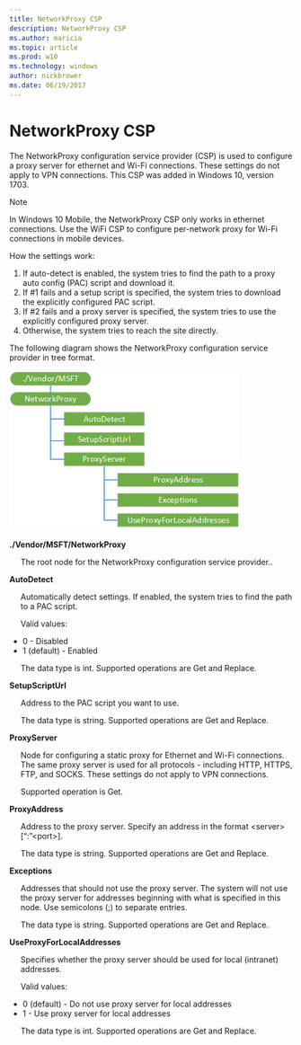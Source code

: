 ```yaml
---
title: NetworkProxy CSP
description: NetworkProxy CSP
ms.author: maricia
ms.topic: article
ms.prod: w10
ms.technology: windows
author: nickbrower
ms.date: 06/19/2017
---
```


# NetworkProxy CSP

The NetworkProxy configuration service provider (CSP) is used to configure a proxy server for ethernet and Wi-Fi connections. These settings do not apply to VPN connections. This CSP was added in Windows 10, version 1703.

> [!Note]  
> In Windows 10 Mobile, the NetworkProxy CSP only works in ethernet connections. Use the WiFi CSP to configure per-network proxy for Wi-Fi connections in mobile devices.  

How the settings work:  

<ol>
<li>If auto-detect is enabled, the system tries to find the path to a proxy auto config (PAC) script and download it.</li>
<li>If #1 fails and a setup script is specified, the system tries to download the explicitly configured PAC script.</li>
<li>If #2 fails and a proxy server is specified, the system tries to use the explicitly configured proxy server.</li>
<li>Otherwise, the system tries to reach the site directly.</li>
</ol>


The following diagram shows the NetworkProxy configuration service provider in tree format.

![networkproxy csp](images/provisioning-csp-networkproxy.png)

<a href="" id="networkproxy"></a>**./Vendor/MSFT/NetworkProxy**  
<p style="margin-left: 20px">The root node for the NetworkProxy configuration service provider..</p>

<a href="" id="autodetect"></a>**AutoDetect**  
<p style="margin-left: 20px">Automatically detect settings. If enabled, the system tries to find the path to a PAC script.</p>
<p style="margin-left: 20px">Valid values:</p>
<ul>
<li>0 - Disabled</li>
<li>1 (default) - Enabled</li>
</ul>
<p style="margin-left: 20px">The data type is int. Supported operations are Get and Replace.</p>

<a href="" id="setupscripturl"></a>**SetupScriptUrl**  
<p style="margin-left: 20px">Address to the PAC script you want to use.</p>
<p style="margin-left: 20px">The data type is string. Supported operations are Get and Replace.</p>

<a href="" id="proxyserver"></a>**ProxyServer**  
<p style="margin-left: 20px">Node for configuring a static proxy for Ethernet and Wi-Fi connections. The same proxy server is used for all protocols - including HTTP, HTTPS, FTP, and SOCKS. These settings do not apply to VPN connections.</p>
<p style="margin-left: 20px">Supported operation is Get.</p>

<a href="" id="proxyaddress"></a>**ProxyAddress**  
<p style="margin-left: 20px">Address to the proxy server. Specify an address in the format &lt;server&gt;[“:”&lt;port&gt;]. </p>
<p style="margin-left: 20px">The data type is string. Supported operations are Get and Replace.</p>

<a href="" id="exceptions"></a>**Exceptions**  
<p style="margin-left: 20px">Addresses that should not use the proxy server. The system will not use the proxy server for addresses beginning with what is specified in this node. Use semicolons (;) to separate entries. </p>
<p style="margin-left: 20px">The data type is string. Supported operations are Get and Replace.</p>

<a href="" id="useproxyforlocaladdresses"></a>**UseProxyForLocalAddresses**  
<p style="margin-left: 20px">Specifies whether the proxy server should be used for local (intranet) addresses. </p>
<p style="margin-left: 20px">Valid values:</p>
<ul>
<li>0 (default) - Do not use proxy server for local addresses</li>
<li>1 - Use proxy server for local addresses</li>
</ul>
<p style="margin-left: 20px">The data type is int. Supported operations are Get and Replace.</p>
